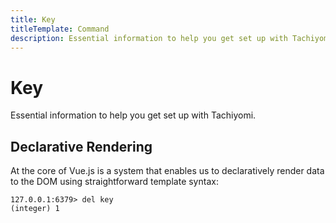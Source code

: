```yaml
---
title: Key
titleTemplate: Command
description: Essential information to help you get set up with Tachiyomi.
---
```


# Key

Essential information to help you get set up with Tachiyomi.

## Declarative Rendering

At the core of Vue.js is a system that enables us to declaratively render data to the DOM using straightforward template syntax:

```shell
127.0.0.1:6379> del key
(integer) 1
```